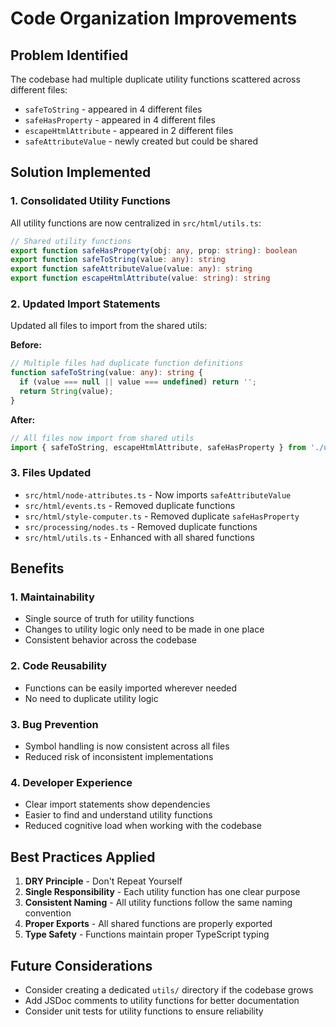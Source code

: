 # Code Organization Improvements

## Problem Identified
The codebase had multiple duplicate utility functions scattered across different files:
- `safeToString` - appeared in 4 different files
- `safeHasProperty` - appeared in 4 different files  
- `escapeHtmlAttribute` - appeared in 2 different files
- `safeAttributeValue` - newly created but could be shared

## Solution Implemented

### 1. Consolidated Utility Functions
All utility functions are now centralized in `src/html/utils.ts`:

```typescript
// Shared utility functions
export function safeHasProperty(obj: any, prop: string): boolean
export function safeToString(value: any): string
export function safeAttributeValue(value: any): string
export function escapeHtmlAttribute(value: string): string
```

### 2. Updated Import Statements
Updated all files to import from the shared utils:

**Before:**
```typescript
// Multiple files had duplicate function definitions
function safeToString(value: any): string {
  if (value === null || value === undefined) return '';
  return String(value);
}
```

**After:**
```typescript
// All files now import from shared utils
import { safeToString, escapeHtmlAttribute, safeHasProperty } from './utils';
```

### 3. Files Updated
- `src/html/node-attributes.ts` - Now imports `safeAttributeValue`
- `src/html/events.ts` - Removed duplicate functions
- `src/html/style-computer.ts` - Removed duplicate `safeHasProperty`
- `src/processing/nodes.ts` - Removed duplicate functions
- `src/html/utils.ts` - Enhanced with all shared functions

## Benefits

### 1. **Maintainability**
- Single source of truth for utility functions
- Changes to utility logic only need to be made in one place
- Consistent behavior across the codebase

### 2. **Code Reusability**
- Functions can be easily imported wherever needed
- No need to duplicate utility logic

### 3. **Bug Prevention**
- Symbol handling is now consistent across all files
- Reduced risk of inconsistent implementations

### 4. **Developer Experience**
- Clear import statements show dependencies
- Easier to find and understand utility functions
- Reduced cognitive load when working with the codebase

## Best Practices Applied

1. **DRY Principle** - Don't Repeat Yourself
2. **Single Responsibility** - Each utility function has one clear purpose
3. **Consistent Naming** - All utility functions follow the same naming convention
4. **Proper Exports** - All shared functions are properly exported
5. **Type Safety** - Functions maintain proper TypeScript typing

## Future Considerations

- Consider creating a dedicated `utils/` directory if the codebase grows
- Add JSDoc comments to utility functions for better documentation
- Consider unit tests for utility functions to ensure reliability
